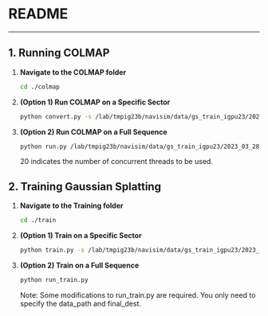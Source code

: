 # README

---

## 1. Running COLMAP

1. **Navigate to the COLMAP folder**

   ```bash
   cd ./colmap
   ```

2. **(Option 1) Run COLMAP on a Specific Sector**

   ```bash
   python convert.py -s /lab/tmpig23b/navisim/data/gs_train_igpu23/2023_03_28/0/sector12/
   ```

3. **(Option 2) Run COLMAP on a Full Sequence**

   ```bash
   python run.py /lab/tmpig23b/navisim/data/gs_train_igpu23/2023_03_28/ 20
   ```

   20 indicates the number of concurrent threads to be used.

## 2. Training Gaussian Splatting

1. **Navigate to the Training folder**

   ```bash
   cd ./train
   ```

2. **(Option 1) Train on a Specific Sector**

   ```bash
   python train.py -s /lab/tmpig23b/navisim/data/gs_train_igpu23/2023_03_28/0/sector0
   ```

3. **(Option 2) Train on a Full Sequence**

   ```bash
   python run_train.py
   ```

   Note: Some modifications to run_train.py are required. You only need to specify the data_path and final_dest.
